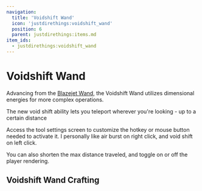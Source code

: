 ```yaml
---
navigation:
  title: 'Voidshift Wand'
  icon: 'justdirethings:voidshift_wand'
  position: 6
  parent: justdirethings:items.md
item_ids:
  - justdirethings:voidshift_wand
---
```


# Voidshift Wand

Advancing from the [Blazejet Wand](./item_blazejet_wand.md), the Voidshift Wand utilizes dimensional energies for more complex operations.

The new void shift ability lets you teleport wherever you're looking - up to a certain distance

Access the tool settings screen to customize the hotkey or mouse button needed to activate it. I personally like air burst on right click, and void shift on left click.

You can also shorten the max distance traveled, and toggle on or off the player rendering.

## Voidshift Wand Crafting

<Recipe id="justdirethings:voidshift_wand" />
